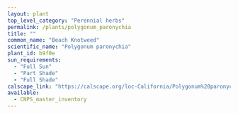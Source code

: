 ```yaml
---
layout: plant                                                              
top_level_category: "Perennial herbs"
permalink: /plants/polygonum_paronychia
title: ""
common_name: "Beach Knotweed"
scientific_name: "Polygonum paronychia"
plant_id: b9f0e
sun_requirements:
  - "Full Sun"
  - "Part Shade"
  - "Full Shade"
calscape_link: "https://calscape.org/loc-California/Polygonum%20paronychia(%20)"
available: 
  - CNPS_master_inventory
---
```



